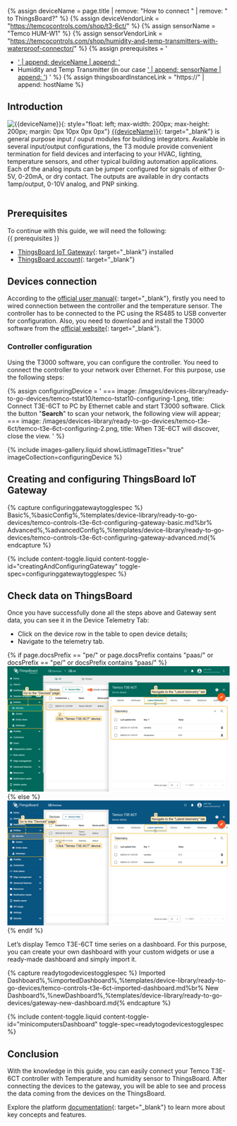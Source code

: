 {% assign deviceName = page.title | remove: "How to connect " | remove: " to ThingsBoard?" %}
{% assign deviceVendorLink = "https://temcocontrols.com/shop/t3-6ct/" %}
{% assign sensorName = "Temco HUM-W1" %}
{% assign sensorVendorLink = "https://temcocontrols.com/shop/humidity-and-temp-transmitters-with-waterproof-connector/" %}
{% assign prerequisites = '
- <a href="' | append: deviceVendorLink | append: '" target="_blank">' | append: deviceName | append: '</a>
- Humidity and Temp Transmitter (in our case <a href="' | append: sensorVendorLink | append: '" target="_blank">' | append: sensorName | append: '</a>) '
 %}
{% assign thingsboardInstanceLink = "https://" | append: hostName %}

## Introduction

![{{deviceName}}](/images/devices-library/{{page.deviceImageFileName}}){: style="float: left; max-width: 200px; max-height: 200px; margin: 0px 10px 0px 0px"}
[{{deviceName}}]({{controllerVendorLink}}){: target="_blank"} is general purpose input / ouput modules for building 
integrators. Available in several input/output configurations, the T3 module provide convenient termination for field 
devices and interfacing to your HVAC, lighting, temperature sensors, and other typical building automation 
applications. Each of the analog inputs can be jumper configured for signals of either 0-5V, 0-20mA, or dry contact. 
The outputs are available in dry contacts 1amp/output, 0-10V analog, and PNP sinking.<br><br>

## Prerequisites

To continue with this guide, we will need the following:  
{{ prerequisites }}
- [ThingsBoard IoT Gateway](/docs/iot-gateway/installation/){: target="_blank"} installed
- [ThingsBoard account]({{thingsboardInstanceLink}}){: target="_blank"}

## Devices connection

According to the [official user manual](https://assets.temcocontrols.com/products/t3e6ct/brochure_pdf/T3E-6CT-1.pdf){: target="_blank"}, firstly you need to wired connection between the controller and the temperature 
sensor. The controller has to be connected to the PC using the RS485 to USB converter for configuration.
Also, you need to download and install the T3000 software from the [official website](https://assets.temcocontrols.com/products/tstat10_fully_programmable_thermostat/software_file/09T3000Software.zip){: target="_blank"}.

### Controller configuration

Using the T3000 software, you can configure the controller. You need to connect the controller to your network 
over Ethernet. For this purpose, use the following steps:

{% assign configuringDevice = '
    ===
        image: /images/devices-library/ready-to-go-devices/temco-tstat10/temco-tstat10-configuring-1.png,
        title: Connect T3E-6CT to PC by Ethernet cable and start T3000 software. Click the button "**Search**" to scan your network, the following view will appear;
    ===
        image: /images/devices-library/ready-to-go-devices/temco-t3e-6ct/temco-t3e-6ct-configuring-2.png,
        title: When T3E-6CT will discover, close the view.
' 
%}

{% include images-gallery.liquid showListImageTitles="true" imageCollection=configuringDevice %}

## Creating and configuring ThingsBoard IoT Gateway

{% capture configuringgatewaytogglespec %}
Basic%,%basicConfig%,%templates/device-library/ready-to-go-devices/temco-controls-t3e-6ct-configuring-gateway-basic.md%br%
Advanced%,%advancedConfig%,%templates/device-library/ready-to-go-devices/temco-controls-t3e-6ct-configuring-gateway-advanced.md{% endcapture %}

{% include content-toggle.liquid content-toggle-id="creatingAndConfiguringGateway" toggle-spec=configuringgatewaytogglespec %}

## Check data on ThingsBoard

Once you have successfully done all the steps above and Gateway sent data, you can see it in the 
Device Telemetry Tab:

- Click on the device row in the table to open device details;
- Navigate to the telemetry tab.

{% if page.docsPrefix == "pe/" or page.docsPrefix contains "paas/" or docsPrefix == "pe/" or docsPrefix contains "paas/" %}
![imagePe](/images/devices-library/ready-to-go-devices/temco-t3e-6ct/temco-t3e-6ct-device-1-pe.png)
{% else %}
![imageCe](/images/devices-library/ready-to-go-devices/temco-t3e-6ct/temco-t3e-6ct-device-1-ce.png)
{% endif %}

Let’s display Temco T3E-6CT time series on a dashboard. For this purpose, you can create your own dashboard with your 
custom widgets or use a ready-made dashboard and simply import it.

{% capture readytogodevicestogglespec %}
Imported Dashboard%,%importedDashboard%,%templates/device-library/ready-to-go-devices/temco-controls-t3e-6ct-imported-dashboard.md%br%
New Dashboard%,%newDashboard%,%templates/device-library/ready-to-go-devices/gateway-new-dashboard.md{% endcapture %}

{% include content-toggle.liquid content-toggle-id="minicomputersDashboard" toggle-spec=readytogodevicestogglespec %}

## Conclusion

With the knowledge in this guide, you can easily connect your Temco T3E-6CT controller with Temperature and humidity 
sensor to ThingsBoard. After connecting the devices to the gateway, you will be able to see and process the data coming 
from the devices on the ThingsBoard.

Explore the platform [documentation](/docs/{{page.docsPrefix}}){: target="_blank"} to learn more about key concepts and features.
